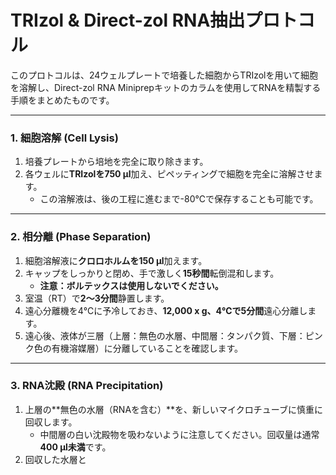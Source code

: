 # TRIzol & Direct-zol RNA抽出プロトコル

このプロトコルは、24ウェルプレートで培養した細胞からTRIzolを用いて細胞を溶解し、Direct-zol RNA Miniprepキットのカラムを使用してRNAを精製する手順をまとめたものです。

---

### **1. 細胞溶解 (Cell Lysis)**

1.  培養プレートから培地を完全に取り除きます。
2.  各ウェルに**TRIzolを750 µl**加え、ピペッティングで細胞を完全に溶解させます。
    * この溶解液は、後の工程に進むまで-80℃で保存することも可能です。

---

### **2. 相分離 (Phase Separation)**

1.  細胞溶解液に**クロロホルムを150 µl**加えます。
2.  キャップをしっかりと閉め、手で激しく**15秒間**転倒混和します。
    * **注意：ボルテックスは使用しないでください。**
3.  室温（RT）で**2〜3分間**静置します。
4.  遠心分離機を4℃に予冷しておき、**12,000 x g、4℃で5分間**遠心分離します。
5.  遠心後、液体が三層（上層：無色の水層、中間層：タンパク質、下層：ピンク色の有機溶媒層）に分離していることを確認します。

---

### **3. RNA沈殿 (RNA Precipitation)**

1.  上層の**無色の水層（RNAを含む）**を、新しいマイクロチューブに慎重に回収します。
    * 中間層の白い沈殿物を吸わないように注意してください。回収量は通常**400 µl未満**です。
2.  回収した水層と
